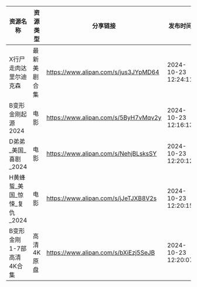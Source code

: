 | 资源名称               | 资源类型   | 分享链接                                 | 发布时间                |
| ------------------ | ------ | ------------------------------------ | ------------------- |
| X行尸走肉达里尔迪克森        | 最新美剧合集 | https://www.alipan.com/s/jus3JYpMD64 | 2024-10-23 12:24:11 |
| B变形金刚起源2024        | 电影     | https://www.alipan.com/s/5ByH7vMqv2y | 2024-10-23 12:16:13 |
| D弟弟_美国_喜剧_2024     | 电影     | https://www.alipan.com/s/NehjBLsksSY | 2024-10-23 12:20:12 |
| H黄蜂蜇_美国_惊悚_复仇_2024 | 电影     | https://www.alipan.com/s/jJeTJXB8V2s | 2024-10-23 12:20:15 |
| B变形金刚1-7部高清4K合集    | 高清4K原盘 | https://www.alipan.com/s/bXiEzj5SeJB | 2024-10-23 12:20:07 |
